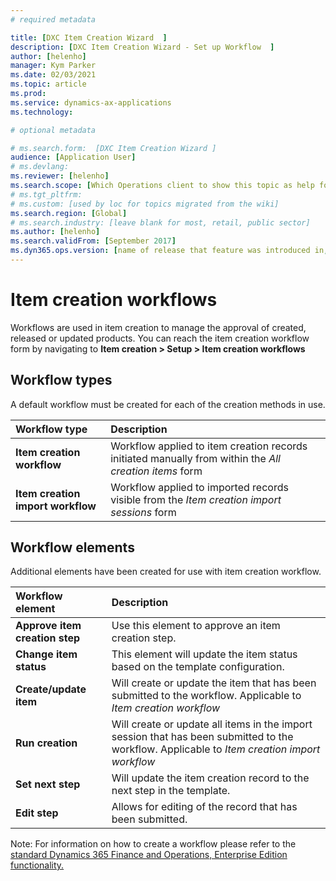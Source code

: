 ```yaml
---
# required metadata

title: [DXC Item Creation Wizard  ]
description: [DXC Item Creation Wizard - Set up Workflow  ]
author: [helenho]
manager: Kym Parker
ms.date: 02/03/2021
ms.topic: article
ms.prod: 
ms.service: dynamics-ax-applications
ms.technology: 

# optional metadata

# ms.search.form:  [DXC Item Creation Wizard ]
audience: [Application User]
# ms.devlang: 
ms.reviewer: [helenho]
ms.search.scope: [Which Operations client to show this topic as help for, to be set by content strategist, see list here: https://microsoft.sharepoint.com/teams/DynDoc/_layouts/15/WopiFrame.aspx?sourcedoc={23419e1c-eb64-42e9-aa9b-79875b428718}&action=edit&wd=target%28Core%20Dynamics%20AX%20CP%20requirements%2Eone%7C4CC185C0%2DEFAA%2D42CD%2D94B9%2D8F2A45E7F61A%2FVersions%20list%20for%20docs%20topics%7CC14BE630%2D5151%2D49D6%2D8305%2D554B5084593C%2F%29]
# ms.tgt_pltfrm: 
# ms.custom: [used by loc for topics migrated from the wiki]
ms.search.region: [Global]
# ms.search.industry: [leave blank for most, retail, public sector]
ms.author: [helenho]
ms.search.validFrom: [September 2017]
ms.dyn365.ops.version: [name of release that feature was introduced in, see list here: https://microsoft.sharepoint.com/teams/DynDoc/_layouts/15/WopiFrame.aspx?sourcedoc={23419e1c-eb64-42e9-aa9b-79875b428718}&action=edit&wd=target%28Core%20Dynamics%20AX%20CP%20requirements%2Eone%7C4CC185C0%2DEFAA%2D42CD%2D94B9%2D8F2A45E7F61A%2FVersions%20list%20for%20docs%20topics%7CC14BE630%2D5151%2D49D6%2D8305%2D554B5084593C%2F%29]
---
```


# Item creation workflows

Workflows are used in item creation to manage the approval of created, released or updated products. You can reach the item creation workflow form by navigating to **Item creation > Setup > Item creation workflows**

## Workflow types

A default workflow must be created for each of the creation methods in use.

|  **Workflow type**  | **Description** | 
|:---|:---|     
|  **Item creation workflow**  | Workflow applied to item creation records initiated manually from within the *All creation items* form |  
|  **Item creation import workflow**  | Workflow applied to imported records visible from the *Item creation import sessions* form |  

## Workflow elements

Additional elements have been created for use with item creation workflow.

|  **Workflow element**  | **Description** | 
|:---|:---|     
|  **Approve item creation step**  | Use this element to approve an item creation step. |  
|  **Change item status**  | This element will update the item status based on the template configuration. |  
|  **Create/update item**  | Will create or update the item that has been submitted to the workflow. Applicable to *Item creation workflow* |  
|  **Run creation**  | Will create or update all items in the import session that has been submitted to the workflow. Applicable to *Item creation import workflow* | 
|  **Set next step**  | Will update the item creation record to the next step in the template. | 
|  **Edit step**  | Allows for editing of the record that has been submitted. | 

Note: For information on how to create a workflow please refer to the [standard Dynamics 365 Finance and Operations, Enterprise Edition functionality.](https://docs.microsoft.com/en-us/dynamics365/fin-ops-core/fin-ops/organization-administration/create-workflow?toc=/dynamics365/finance/toc.json)
